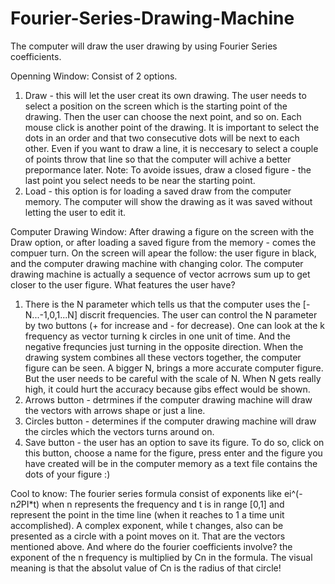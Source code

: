 # Fourier-Series-Drawing-Machine
The computer will draw the user drawing by using Fourier Series coefficients.


Openning Window: Consist of 2 options.
1. Draw - this will let the user creat its own drawing. The user needs to select a position on the screen which is the starting point of the drawing.
   Then the user can choose the next point, and so on. Each mouse click is another point of the drawing. It is important to select the dots in an order and that two
   consecutive dots will be next to each other. Even if you want to draw a line, it is neccesary to select a couple of points throw that line so that the computer
   will achive a better prepormance later. Note: To avoide issues, draw a closed figure - the last point you select needs to be near the starting point.
2. Load - this option is for loading a saved draw from the computer memory. The computer will show the drawing as it was saved without letting the user to edit it.

Computer Drawing Window:
After drawing a figure on the screen with the Draw option, or after loading a saved figure from the memory - comes the compuer turn.
On the screen will apear the follow: the user figure in black, and the computer drawing machine with changing color.
The computer drawing machine is actually a sequence of vector acrrows sum up to get closer to the user figure. What features the user have?
1. There is the N parameter which tells us that the computer uses the [-N...-1,0,1...N] discrit frequencies. The user can control the N parameter by two buttons (+ for increase and - for decrease).
   One can look at the k frequency as vector turning k circles in one unit of time. And the negative frequncies just turning in the opposite direction.
   When the drawing system combines all these vectors together, the computer figure can be seen. A bigger N, brings a more accurate computer figure.
   But the user needs to be careful with the scale of N. When N gets really high, it could hurt the accuracy because gibs effect would be shown.
2. Arrows button - detrmines if the computer drawing machine will draw the vectors with arrows shape or just a line.
3. Circles button - determines if the computer drawing machine will draw the circles which the vectors turns around on.
4. Save button - the user has an option to save its figure. To do so, click on this button, choose a name for the figure, press enter and the figure you have created will be in the computer memory as a text file contains the dots of your figure :)

Cool to know:
The fourier series formula consist of exponents like ei^(-n*2*PI*t) when n represents the frequency and t is in range [0,1] and represent the point in the time line (when it reaches to 1 a time unit accomplished).
A complex exponent, while t changes, also can be presented as a circle with a point moves on it. That are the vectors mentioned above.
And where do the fourier coefficients involve? the exponent of the n frequency is multiplied by Cn in the formula. The visual meaning is that the absolut value of Cn is the radius of that circle! 








